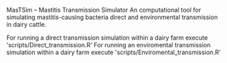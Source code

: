 MasTSim – Mastitis Transmission Simulator
An computational tool for simulating mastitis-causing bacteria direct and environmental transmission in dairy cattle.

For running a direct transmission simulation within a dairy farm execute 'scripts/Direct_transmission.R'
For running an enviromental transmission simulation within a dairy farm execute 'scripts/Enviromental_transmission.R'
